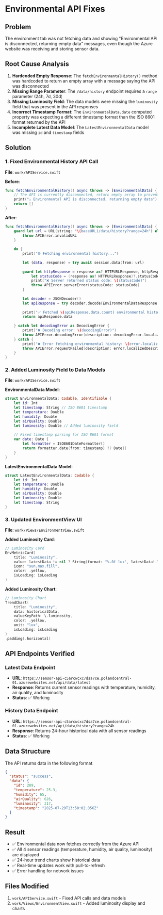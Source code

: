 # Environmental API Fixes

## Problem
The environment tab was not fetching data and showing "Environmental API is disconnected, returning empty data" messages, even though the Azure website was receiving and storing sensor data.

## Root Cause Analysis
1. **Hardcoded Empty Response**: The `fetchEnvironmentalHistory()` method was hardcoded to return an empty array with a message saying the API was disconnected
2. **Missing Range Parameter**: The `/data/history` endpoint requires a `range` parameter (24h, 7d, 30d)
3. **Missing Luminosity Field**: The data models were missing the `luminosity` field that was present in the API responses
4. **Incorrect Timestamp Format**: The `EnvironmentalData.date` computed property was expecting a different timestamp format than the ISO 8601 format returned by the API
5. **Incomplete Latest Data Model**: The `LatestEnvironmentalData` model was missing `id` and `timestamp` fields

## Solution

### 1. Fixed Environmental History API Call
**File**: `work/APIService.swift`

**Before**:
```swift
func fetchEnvironmentalHistory() async throws -> [EnvironmentalData] {
    // The API is currently disconnected, return empty array to prevent errors
    print("⚠️ Environmental API is disconnected, returning empty data")
    return []
}
```

**After**:
```swift
func fetchEnvironmentalHistory() async throws -> [EnvironmentalData] {
    guard let url = URL(string: "\(baseURL)/data/history?range=24h") else {
        throw APIError.invalidURL
    }
    
    do {
        print("🌐 Fetching environmental history...")
        
        let (data, response) = try await session.data(from: url)
        
        guard let httpResponse = response as? HTTPURLResponse, httpResponse.statusCode == 200 else {
            let statusCode = (response as? HTTPURLResponse)?.statusCode ?? 500
            print("❌ Server returned status code: \(statusCode)")
            throw APIError.serverError(statusCode: statusCode)
        }
        
        let decoder = JSONDecoder()
        let apiResponse = try decoder.decode(EnvironmentalDataResponse.self, from: data)
        
        print("✅ Fetched \(apiResponse.data.count) environmental history entries.")
        return apiResponse.data
        
    } catch let decodingError as DecodingError {
        print("❌ Decoding error: \(decodingError)")
        throw APIError.decodingError(description: decodingError.localizedDescription)
    } catch {
        print("❌ Error fetching environmental history: \(error.localizedDescription)")
        throw APIError.requestFailed(description: error.localizedDescription)
    }
}
```

### 2. Added Luminosity Field to Data Models
**File**: `work/APIService.swift`

**EnvironmentalData Model**:
```swift
struct EnvironmentalData: Codable, Identifiable {
    let id: Int
    let timestamp: String // ISO 8601 timestamp
    let temperature: Double
    let humidity: Double
    let airQuality: Double
    let luminosity: Double // Added luminosity field
    
    // Fixed timestamp parsing for ISO 8601 format
    var date: Date {
        let formatter = ISO8601DateFormatter()
        return formatter.date(from: timestamp) ?? Date()
    }
}
```

**LatestEnvironmentalData Model**:
```swift
struct LatestEnvironmentalData: Codable {
    let id: Int
    let temperature: Double
    let humidity: Double
    let airQuality: Double
    let luminosity: Double
    let timestamp: String
}
```

### 3. Updated EnvironmentView UI
**File**: `work/Views/EnvironmentView.swift`

**Added Luminosity Card**:
```swift
// Luminosity Card
EnvMetricCard(
    title: "Luminosity",
    value: latestData != nil ? String(format: "%.0f lux", latestData!.luminosity) : "--",
    icon: "sun.max.fill",
    color: .yellow,
    isLoading: isLoading
)
```

**Added Luminosity Chart**:
```swift
// Luminosity Chart
TrendChart(
    title: "Luminosity",
    data: historicalData,
    valueKeyPath: \.luminosity,
    color: .yellow,
    unit: "lux",
    isLoading: isLoading
)
.padding(.horizontal)
```

## API Endpoints Verified

### Latest Data Endpoint
- **URL**: `https://sensor-api-c5arcwcxc7dsa7ce.polandcentral-01.azurewebsites.net/api/data/latest`
- **Response**: Returns current sensor readings with temperature, humidity, air quality, and luminosity
- **Status**: ✅ Working

### History Data Endpoint
- **URL**: `https://sensor-api-c5arcwcxc7dsa7ce.polandcentral-01.azurewebsites.net/api/data/history?range=24h`
- **Response**: Returns 24-hour historical data with all sensor readings
- **Status**: ✅ Working

## Data Structure
The API returns data in the following format:
```json
{
  "status": "success",
  "data": {
    "id": 289,
    "temperature": 25.3,
    "humidity": 65,
    "airQuality": 626,
    "luminosity": 317,
    "timestamp": "2025-07-29T13:50:02.056Z"
  }
}
```

## Result
- ✅ Environmental data now fetches correctly from the Azure API
- ✅ All 4 sensor readings (temperature, humidity, air quality, luminosity) are displayed
- ✅ 24-hour trend charts show historical data
- ✅ Real-time updates work with pull-to-refresh
- ✅ Error handling for network issues

## Files Modified
1. `work/APIService.swift` - Fixed API calls and data models
2. `work/Views/EnvironmentView.swift` - Added luminosity display and charts 